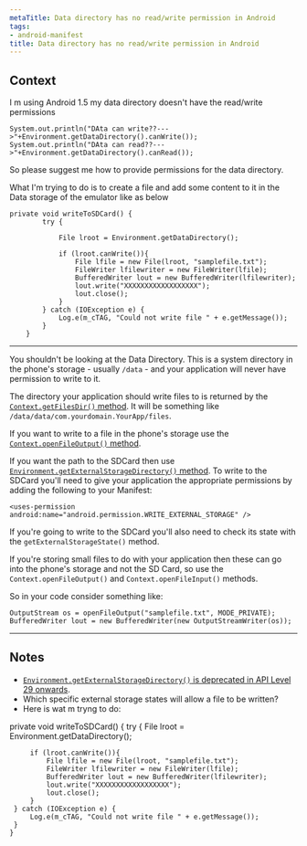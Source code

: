 ```yaml
---
metaTitle: Data directory has no read/write permission in Android
tags:
- android-manifest
title: Data directory has no read/write permission in Android
---
```


## Context

I m using Android 1.5 my data directory doesn't have the read/write permissions 



```
System.out.println("DAta can write??--->"+Environment.getDataDirectory().canWrite());
System.out.println("DAta can read??--->"+Environment.getDataDirectory().canRead());

```

So please suggest me how to provide permissions for the data directory.


What I'm trying to do is to create a file and add some content to it in the Data storage of the emulator like as below



```
private void writeToSDCard() {
        try {

            File lroot = Environment.getDataDirectory();

            if (lroot.canWrite()){
                File lfile = new File(lroot, "samplefile.txt");
                FileWriter lfilewriter = new FileWriter(lfile);
                BufferedWriter lout = new BufferedWriter(lfilewriter);
                lout.write("XXXXXXXXXXXXXXXXXX");
                lout.close();
            }
        } catch (IOException e) {
            Log.e(m_cTAG, "Could not write file " + e.getMessage());
        }
    }

```


---

You shouldn't be looking at the Data Directory. This is a system directory in the phone's storage - usually `/data` - and your application will never have permission to write to it.


The directory your application should write files to is returned by the [`Context.getFilesDir()` method](http://developer.android.com/reference/android/content/Context.html#getFilesDir()). It will be something like `/data/data/com.yourdomain.YourApp/files`.


If you want to write to a file in the phone's storage use the [`Context.openFileOutput()` method](http://developer.android.com/reference/android/content/Context.html#openFileOutput(java.lang.String,%20int)).


If you want the path to the SDCard then use [`Environment.getExternalStorageDirectory()` method](http://developer.android.com/reference/android/os/Environment.html#getExternalStorageDirectory()). To write to the SDCard you'll need to give your application the appropriate permissions by adding the following to your Manifest:



```
<uses-permission android:name="android.permission.WRITE_EXTERNAL_STORAGE" />

```

If you're going to write to the SDCard you'll also need to check its state with the `getExternalStorageState()` method.


If you're storing small files to do with your application then these can go into the phone's storage and not the SD Card, so use the `Context.openFileOutput()` and `Context.openFileInput()` methods.


So in your code consider something like:



```
OutputStream os = openFileOutput("samplefile.txt", MODE_PRIVATE);
BufferedWriter lout = new BufferedWriter(new OutputStreamWriter(os));

```


---

## Notes

- [`Environment.getExternalStorageDirectory()` is deprecated in API Level 29 onwards](https://developer.android.com/reference/android/os/Environment.html#getExternalStorageDirectory()).
- Which specific external storage states will allow a file to be written?
- Here is wat m tryng to do:

private void writeToSDCard() {
   try {
         File lroot = Environment.getDataDirectory();
         
         if (lroot.canWrite()){
             File lfile = new File(lroot, "samplefile.txt");
             FileWriter lfilewriter = new FileWriter(lfile);
             BufferedWriter lout = new BufferedWriter(lfilewriter);
             lout.write("XXXXXXXXXXXXXXXXXX");
             lout.close();
         }
     } catch (IOException e) {
         Log.e(m_cTAG, "Could not write file " + e.getMessage());
     }
    }
